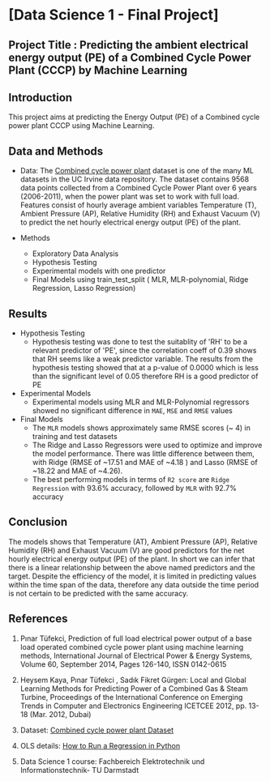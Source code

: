 # [Data Science 1 - Final Project]

## Project Title : Predicting the ambient electrical energy output (PE) of a Combined Cycle Power Plant (CCCP) by Machine Learning

## Introduction
This project aims at predicting the Energy Output (PE) of a Combined cycle power plant CCCP using Machine Learning.

## Data and Methods
- Data: The <a href="https://archive.ics.uci.edu/ml/datasets/combined+cycle+power+plant">Combined cycle power plant</a> dataset is one of the many ML datasets in the UC Irvine data repository. The dataset contains 9568 data points collected from a Combined Cycle Power Plant over 6 years (2006-2011), when the power plant was set to work with full load. Features consist of hourly average ambient variables Temperature (T), Ambient Pressure (AP), Relative Humidity (RH) and Exhaust Vacuum (V) to predict the net hourly electrical energy output (PE) of the plant.

- Methods
  - Exploratory Data Analysis 
  - Hypothesis Testing
  - Experimental models with one predictor 
  - Final Models using train_test_split ( MLR, MLR-polynomial, Ridge Regression, Lasso Regression)
  
## Results 
- Hypothesis Testing
  - Hypothesis testing was done to test the suitablity of 'RH' to be a relevant predictor of 'PE', since the correlation coeff of 0.39 shows that RH seems like a weak predictor variable. The results from the hypothesis testing showed that at a p-value of 0.0000 which is less than the significant level of 0.05 therefore RH is a good predictor of PE
- Experimental Models
  - Experimental models using MLR and MLR-Polynomial regressors showed no significant difference in `MAE`, `MSE` and `RMSE` values
- Final Models
  - The `MLR` models shows approximately same RMSE scores (~ 4) in training and test datasets 
  - The Ridge and Lasso Regressors were used to optimize and improve the model performance. There was little difference between them, with Ridge (RMSE of ~17.51 and MAE of ~4.18 ) and Lasso (RMSE of ~18.22 and MAE of ~4.26).
  - The best performing models in terms of `R2 score` are `Ridge Regression` with 93.6% accuracy, followed by `MLR` with 92.7% accuracy
  
  
## Conclusion
The models shows that Temperature (AT), Ambient Pressure (AP), Relative Humidity (RH) and Exhaust Vacuum (V) are good predictors for the net hourly electrical energy output (PE) of the plant. In short we can infer that there is a linear relationship between the above named predictors and the target. Despite the efficiency of the model, it is limited in predicting values within the time span of the data, therefore any data outside the time period is not certain to be predicted with the same accuracy.

## References
1. Pınar Tüfekci, Prediction of full load electrical power output of a base load operated combined cycle power plant using machine learning methods, International Journal of Electrical Power & Energy Systems, Volume 60, September 2014, Pages 126-140, ISSN 0142-0615

2. Heysem Kaya, Pınar Tüfekci , Sadık Fikret Gürgen: Local and Global Learning Methods for Predicting Power of a Combined Gas & Steam Turbine, Proceedings of the International Conference on Emerging Trends in Computer and Electronics Engineering ICETCEE 2012, pp. 13-18 (Mar. 2012, Dubai)

3. Dataset: <a href="https://archive.ics.uci.edu/ml/datasets/combined+cycle+power+plant">Combined cycle power plant Dataset</a>

4. OLS details: <a href="https://www.youtube.com/watch?v=6biU48ZAx3o">How to Run a Regression in Python
 </a>

5. Data Science 1 course: Fachbereich Elektrotechnik und Informationstechnik- TU Darmstadt
